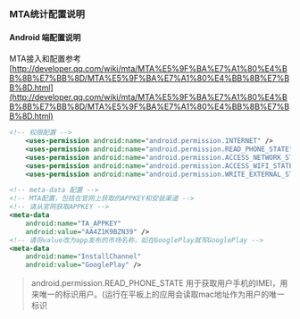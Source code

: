 ### MTA统计配置说明

#### Android 端配置说明
MTA接入和配置参考[http://developer.qq.com/wiki/mta/MTA%E5%9F%BA%E7%A1%80%E4%BB%8B%E7%BB%8D/MTA%E5%9F%BA%E7%A1%80%E4%BB%8B%E7%BB%8D.html](http://developer.qq.com/wiki/mta/MTA%E5%9F%BA%E7%A1%80%E4%BB%8B%E7%BB%8D/MTA%E5%9F%BA%E7%A1%80%E4%BB%8B%E7%BB%8D.html)

```xml
<!-- 权限配置 -->
	<uses-permission android:name="android.permission.INTERNET" />
	<uses-permission android:name="android.permission.READ_PHONE_STATE" />
	<uses-permission android:name="android.permission.ACCESS_NETWORK_STATE" />
	<uses-permission android:name="android.permission.ACCESS_WIFI_STATE" />
	<uses-permission android:name="android.permission.WRITE_EXTERNAL_STORAGE" />

<!-- meta-data 配置 -->
<!-- MTA配置，包括在官网上获取的APPKEY和安装渠道 -->
<!-- 请从官网获取APPKEY -->
<meta-data
    android:name="TA_APPKEY"
    android:value="AA4Z1K9BZN39" />
<!-- 请将value改为app发布的市场名称，如在GooglePlay就写GooglePlay -->
<meta-data
    android:name="InstallChannel"
    android:value="GooglePlay" />
```


>  android.permission.READ_PHONE_STATE  用于获取用户手机的IMEI，用来唯一的标识用户。(运行在平板上的应用会读取mac地址作为用户的唯一标识
